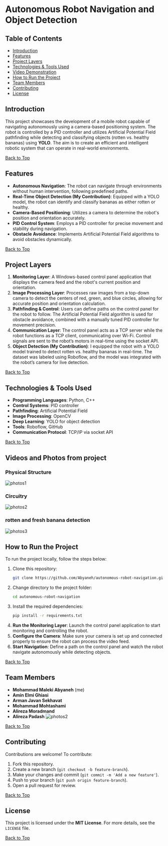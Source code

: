 # Autonomous Robot Navigation and Object Detection

## Table of Contents
- [Introduction](#introduction)
- [Features](#features)
- [Project Layers](#project-layers)
- [Technologies & Tools Used](#technologies--tools-used)
- [Video Demonstration](#video-demonstration)
- [How to Run the Project](#how-to-run-the-project)
- [Team Members](#team-members)
- [Contributing](#contributing)
- [License](#license)

## Introduction
This project showcases the development of a mobile robot capable of navigating autonomously using a camera-based positioning system. The robot is controlled by a PID controller and utilizes Artificial Potential Field pathfinding while detecting and classifying objects (rotten vs. healthy bananas) using **YOLO**. The aim is to create an efficient and intelligent robotic system that can operate in real-world environments.

[Back to Top](#table-of-contents)

## Features
- **Autonomous Navigation**: The robot can navigate through environments without human intervention, following predefined paths.
- **Real-Time Object Detection (My Contribution)**: Equipped with a YOLO model, the robot can identify and classify bananas as either rotten or healthy.
- **Camera-Based Positioning**: Utilizes a camera to determine the robot's position and orientation accurately.
- **PID Control System**: Employs a PID controller for precise movement and stability during navigation.
- **Obstacle Avoidance**: Implements Artificial Potential Field algorithms to avoid obstacles dynamically.

[Back to Top](#table-of-contents)

## Project Layers
1. **Monitoring Layer**: A Windows-based control panel application that displays the camera feed and the robot's current position and orientation.
2. **Image Processing Layer**: Processes raw images from a top-down camera to detect the centers of red, green, and blue circles, allowing for accurate position and orientation calculation.
3. **Pathfinding & Control**: Users can define paths on the control panel for the robot to follow. The Artificial Potential Field algorithm is used for obstacle avoidance, combined with a manually tuned PID controller for movement precision.
4. **Communication Layer**: The control panel acts as a TCP server while the robot functions as a TCP client, communicating over Wi-Fi. Control signals are sent to the robot’s motors in real-time using the socket API.
5. **Object Detection (My Contribution)**: I equipped the robot with a YOLO model trained to detect rotten vs. healthy bananas in real-time. The dataset was labeled using Roboflow, and the model was integrated with the robot’s camera for live detection.

[Back to Top](#table-of-contents)

## Technologies & Tools Used
- **Programming Languages**: Python, C++
- **Control Systems**: PID controller
- **Pathfinding**: Artificial Potential Field
- **Image Processing**: OpenCV
- **Deep Learning**: YOLO for object detection
- **Tools**: Roboflow, GitHub
- **Communication Protocol**: TCP/IP via socket API

[Back to Top](#table-of-contents)

## Videos and Photos from project

### Physical Structure
![photos1](https://github.com/Abyaneh/rotten_and_fresh/blob/main/photos%20%20from%20group%20project/Clipped_image_%DB%B2%DB%B0%DB%B2%DB%B4%DB%B0%DB%B9%DB%B2%DB%B6_%DB%B1%DB%B2%DB%B4%DB%B2%DB%B3%DB%B9.png)

### Circuitry
![photos2](https://github.com/Abyaneh/rotten_and_fresh/blob/main/photos%20%20from%20group%20project/Screenshot_%DB%B2%DB%B0%DB%B2%DB%B4%DB%B0%DB%B9%DB%B2%DB%B6_%DB%B1%DB%B2%DB%B4%DB%B3%DB%B5%DB%B9_LinkedIn.png)

### rotten and fresh banana detection
![photos3](https://github.com/Abyaneh/rotten_and_fresh/blob/main/photos%20%20from%20group%20project/%DB%B2%DB%B0%DB%B2%DB%B4%DB%B0%DB%B7%DB%B0%DB%B9_%DB%B1%DB%B3%DB%B4%DB%B6%DB%B1%DB%B9.jpg)
## How to Run the Project
To run the project locally, follow the steps below:

1. Clone this repository:
    ```bash
    git clone https://github.com/Abyaneh/autonomous-robot-navigation.git
    ```
2. Change directory to the project folder:
    ```bash
    cd autonomous-robot-navigation
    ```
3. Install the required dependencies:
    ```bash
    pip install -r requirements.txt
    ```
4. **Run the Monitoring Layer**: Launch the control panel application to start monitoring and controlling the robot.
5. **Configure the Camera**: Make sure your camera is set up and connected properly to ensure the robot can process the video feed.
6. **Start Navigation**: Define a path on the control panel and watch the robot navigate autonomously while detecting objects.

[Back to Top](#table-of-contents)

## Team Members
- **Mohammad Maleki Abyaneh** (me)
- **Amin Elmi Ghiasi**
- **Arman Javan Sekhavat**
- **Mohammad Mohtashami**
- **Alireza Moradmand**
- **Alireza Padash**
![photos2](https://github.com/Abyaneh/rotten_and_fresh/blob/main/photos%20%20from%20group%20project/Clipped_image_%DB%B2%DB%B0%DB%B2%DB%B4%DB%B0%DB%B9%DB%B2%DB%B6_%DB%B1%DB%B3%DB%B4%DB%B7%DB%B3%DB%B3.png)

[Back to Top](#table-of-contents)

## Contributing
Contributions are welcome! To contribute:
1. Fork this repository.
2. Create a new branch (`git checkout -b feature-branch`).
3. Make your changes and commit (`git commit -m 'Add a new feature'`).
4. Push to your branch (`git push origin feature-branch`).
5. Open a pull request for review.

[Back to Top](#table-of-contents)

## License
This project is licensed under the **MIT License**. For more details, see the `LICENSE` file.

[Back to Top](#table-of-contents)
